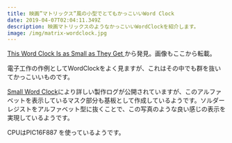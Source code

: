 ```yaml
---
title: 映画”マトリックス”風の小型でとてもかっこいいWord Clock
date: 2019-04-07T02:04:11.349Z
description: 映画マトリックスのようなかっこいいWordClockを紹介します。
image: /img/matrix-wordclock.jpg
---
```

[This Word Clock Is as Small as They Get](https://blog.hackster.io/this-word-clock-is-as-small-as-they-get-45c54ef1e19c)から発見。画像もここから転載。

電子工作の作例としてWordClockをよく見ますが、これはその中でも群を抜いてかっこいいものです。

[Small Word Clock](https://hackaday.io/project/164406-small-word-clock)により詳しい製作ログが公開されていますが、このアルファベットを表示しているマスク部分も基板として作成しているようです。ソルダーレジストをアルファベット型に抜くことで、この写真のような良い感じの表示を実現しているようです。

CPUはPIC16F887 を使っているようです。
